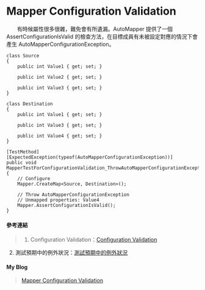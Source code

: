 # Mapper Configuration Validation
　　有時候屬性很多很雜，難免會有所遺漏。AutoMapper 提供了一個 AssertConfigurationIsValid 的檢查方法，在目標成員有未被設定對應的情況下會產生 AutoMapperConfigurationException。
  
```
class Source
{
    public int Value1 { get; set; }

    public int Value2 { get; set; }

    public int Value3 { get; set; }
}

class Destination
{
    public int Value1 { get; set; }

    public int Value3 { get; set; }

    public int Value4 { get; set; }
}

[TestMethod]
[ExpectedException(typeof(AutoMapperConfigurationException))]
public void MapperTestForConfigurationValidation_ThrowAutoMapperConfigurationException()
{
    // Configure
    Mapper.CreateMap<Source, Destination>();

    // Throw AutoMapperConfigurationException
    // Unmapped properties: Value4
    Mapper.AssertConfigurationIsValid();
}
```
  
#### 參考連結
>1. Configuration Validation：[Configuration Validation]
2. 測試預期中的例外狀況：[測試預期中的例外狀況]
  
#### My Blog
>[Mapper Configuration Validation][MapperTestForConfigurationValidation]
  
[Configuration Validation]:https://github.com/AutoMapper/AutoMapper/wiki/Configuration-validation
[測試預期中的例外狀況]:https://github.com/bdottn/Studied-And-Implemented/tree/TestForException/ProjectForUnitTest
[MapperTestForConfigurationValidation]:http://bdottn.github.io/2015/06/29/MapperTestForConfigurationValidation/